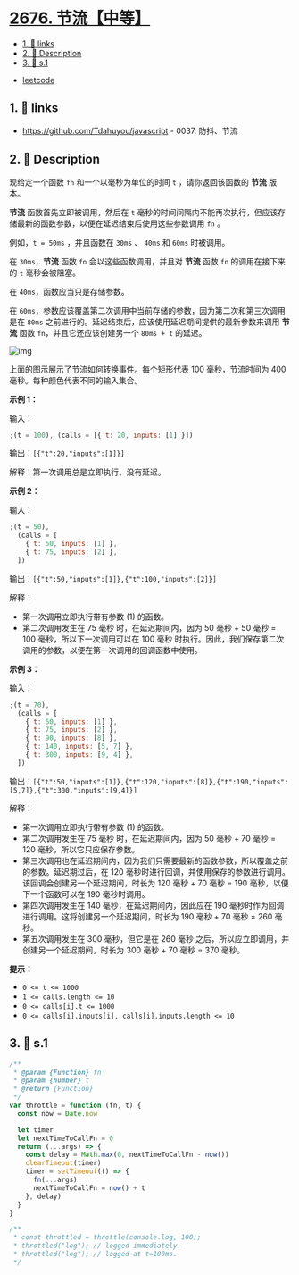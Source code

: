 # [2676. 节流【中等】](https://github.com/tnotesjs/TNotes.leetcode/tree/main/notes/2676.%20%E8%8A%82%E6%B5%81%E3%80%90%E4%B8%AD%E7%AD%89%E3%80%91)

<!-- region:toc -->

- [1. 🔗 links](#1--links)
- [2. 📝 Description](#2--description)
- [3. 🎯 s.1](#3--s1)

<!-- endregion:toc -->

- [leetcode](https://leetcode.cn/problems/throttle)

## 1. 🔗 links

- https://github.com/Tdahuyou/javascript - 0037. 防抖、节流

## 2. 📝 Description

现给定一个函数 `fn` 和一个以毫秒为单位的时间 `t` ，请你返回该函数的 **节流** 版本。

**节流** 函数首先立即被调用，然后在 `t` 毫秒的时间间隔内不能再次执行，但应该存储最新的函数参数，以便在延迟结束后使用这些参数调用 `fn` 。

例如，`t = 50ms` ，并且函数在 `30ms` 、 `40ms` 和 `60ms` 时被调用。

在 `30ms`，**节流** 函数 `fn` 会以这些函数调用，并且对 **节流** 函数 `fn` 的调用在接下来的 `t` 毫秒会被阻塞。

在 `40ms`，函数应当只是存储参数。

在 `60ms`，参数应该覆盖第二次调用中当前存储的参数，因为第二次和第三次调用是在 `80ms` 之前进行的。延迟结束后，应该使用延迟期间提供的最新参数来调用 **节流** 函数 `fn`，并且它还应该创建另一个 `80ms + t` 的延迟。

![img](https://cdn.jsdelivr.net/gh/tnotesjs/imgs@main/2024-09-26-22-14-42.png)

上面的图示展示了节流如何转换事件。每个矩形代表 100 毫秒，节流时间为 400 毫秒。每种颜色代表不同的输入集合。

**示例 1：**

输入：

```js
;(t = 100), (calls = [{ t: 20, inputs: [1] }])
```

输出：`[{"t":20,"inputs":[1]}]`

解释：第一次调用总是立即执行，没有延迟。

**示例 2：**

输入：

```js
;(t = 50),
  (calls = [
    { t: 50, inputs: [1] },
    { t: 75, inputs: [2] },
  ])
```

输出：`[{"t":50,"inputs":[1]},{"t":100,"inputs":[2]}]`

解释：

- 第一次调用立即执行带有参数 (1) 的函数。
- 第二次调用发生在 75 毫秒 时，在延迟期间内，因为 50 毫秒 + 50 毫秒 = 100 毫秒，所以下一次调用可以在 100 毫秒 时执行。因此，我们保存第二次调用的参数，以便在第一次调用的回调函数中使用。

**示例 3：**

输入：

```js
;(t = 70),
  (calls = [
    { t: 50, inputs: [1] },
    { t: 75, inputs: [2] },
    { t: 90, inputs: [8] },
    { t: 140, inputs: [5, 7] },
    { t: 300, inputs: [9, 4] },
  ])
```

输出：`[{"t":50,"inputs":[1]},{"t":120,"inputs":[8]},{"t":190,"inputs":[5,7]},{"t":300,"inputs":[9,4]}]`

解释：

- 第一次调用立即执行带有参数 (1) 的函数。
- 第二次调用发生在 75 毫秒 时，在延迟期间内，因为 50 毫秒 + 70 毫秒 = 120 毫秒，所以它只应保存参数。
- 第三次调用也在延迟期间内，因为我们只需要最新的函数参数，所以覆盖之前的参数。延迟期过后，在 120 毫秒时进行回调，并使用保存的参数进行调用。该回调会创建另一个延迟期间，时长为 120 毫秒 + 70 毫秒 = 190 毫秒，以便下一个函数可以在 190 毫秒时调用。
- 第四次调用发生在 140 毫秒，在延迟期间内，因此应在 190 毫秒时作为回调进行调用。这将创建另一个延迟期间，时长为 190 毫秒 + 70 毫秒 = 260 毫秒。
- 第五次调用发生在 300 毫秒，但它是在 260 毫秒 之后，所以应立即调用，并创建另一个延迟期间，时长为 300 毫秒 + 70 毫秒 = 370 毫秒。

**提示：**

- `0 <= t <= 1000`
- `1 <= calls.length <= 10`
- `0 <= calls[i].t <= 1000`
- `0 <= calls[i].inputs[i], calls[i].inputs.length <= 10`

## 3. 🎯 s.1

```javascript
/**
 * @param {Function} fn
 * @param {number} t
 * @return {Function}
 */
var throttle = function (fn, t) {
  const now = Date.now

  let timer
  let nextTimeToCallFn = 0
  return (...args) => {
    const delay = Math.max(0, nextTimeToCallFn - now())
    clearTimeout(timer)
    timer = setTimeout(() => {
      fn(...args)
      nextTimeToCallFn = now() + t
    }, delay)
  }
}

/**
 * const throttled = throttle(console.log, 100);
 * throttled("log"); // logged immediately.
 * throttled("log"); // logged at t=100ms.
 */
```
